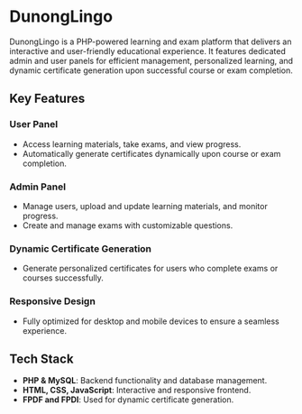# DunongLingo  

DunongLingo is a PHP-powered learning and exam platform that delivers an interactive and user-friendly educational experience. It features dedicated admin and user panels for efficient management, personalized learning, and dynamic certificate generation upon successful course or exam completion.  

## Key Features  

### User Panel  
- Access learning materials, take exams, and view progress.  
- Automatically generate certificates dynamically upon course or exam completion.  

### Admin Panel  
- Manage users, upload and update learning materials, and monitor progress.  
- Create and manage exams with customizable questions.  

### Dynamic Certificate Generation  
- Generate personalized certificates for users who complete exams or courses successfully.  

### Responsive Design  
- Fully optimized for desktop and mobile devices to ensure a seamless experience.  

## Tech Stack  
- **PHP & MySQL**: Backend functionality and database management.  
- **HTML, CSS, JavaScript**: Interactive and responsive frontend.  
- **FPDF and FPDI**: Used for dynamic certificate generation.  
